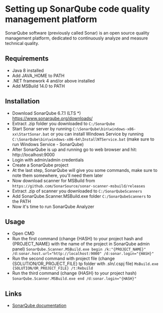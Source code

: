 # Setting up SonarQube code quality management platform 

SonarQube software (previously called Sonar) is an open source quality management platform, dedicated to continuously analyze and measure technical quality.

## Requirements

- Java 8 installed
- Add JAVA_HOME to PATH
- .NET framework 4 and/or above installed
- Add MSBuild 14.0 to PATH

## Installation

- Download SonarQube 6.7.1 (LTS *) https://www.sonarqube.org/downloads/
- Extract .zip folder you downloaded to `C:/SonarQube`
- Start Sonar server by running `C:\SonarQube\bin\windows-x86-xx\StartSonar.bat` or you can install Windows Service by running `C:\SonarQube\bin\windows-x86-64\InstallNTService.bat` (make sure to run Windows Service - SonarQube)
- After SonarQube is up and running go to web browser and hit: http://localhost:9000
- Login with admin/admin credentials
- Create a SonarQube project
- At the last step, SonarQube will give you some commands, make sure to note them somewhere, you'll need them later
- Now download scanner for MSBuild from `https://github.com/SonarSource/sonar-scanner-msbuild/releases`
- Extract .zip of scanner you downloaded to `C:/SonarQubeScanners`
- Add SonarQube.Scanner.MSBuild.exe folder `C:/SonarQubeScanners` to the PATH
- Now it's time to run SonarQube Analyzer

## Usage

- Open CMD
- Run the first command (change {HASH} to your project hash and {PROJECT_NAME} with the name of the project in SonarQube admin panel)
`SonarQube.Scanner.MSBuild.exe begin /k:"{PROJECT_NAME}" /d:sonar.host.url="http://localhost:9000" /d:sonar.login="{HASH}"`
- Run the second command with project file (change {SOLUTION/OR_PROJECT_FILE} tp folder with .sln/.cspj file)
`MsBuild.exe {SOLUTION/OR_PROJECT_FILE} /t:Rebuild`
- Run the third command (change {HASH} to your project hash)
`SonarQube.Scanner.MSBuild.exe end /d:sonar.login="{HASH}"`

## Links

- [SonarQube documentation](https://docs.sonarqube.org)                    